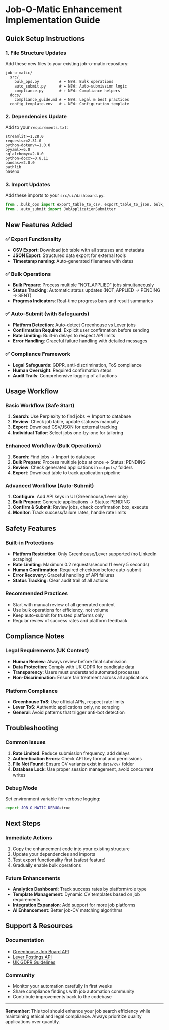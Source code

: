 # Job-O-Matic Enhancement Implementation Guide

## Quick Setup Instructions

### 1. File Structure Updates
Add these new files to your existing job-o-matic repository:

```
job-o-matic/
  src/
    bulk_ops.py         # ← NEW: Bulk operations
    auto_submit.py      # ← NEW: Auto-submission logic  
    compliance.py       # ← NEW: Compliance helpers
  docs/
    compliance_guide.md # ← NEW: Legal & best practices
  config_template.env   # ← NEW: Configuration template
```

### 2. Dependencies Update
Add to your `requirements.txt`:
```
streamlit>=1.28.0
requests>=2.31.0
python-dotenv>=1.0.0
pyyaml>=6.0
sqlalchemy>=2.0.0
python-docx>=0.8.11
pandas>=2.0.0
pathlib
base64
```

### 3. Import Updates
Add these imports to your `src/ui/dashboard.py`:

```python
from ..bulk_ops import export_table_to_csv, export_table_to_json, bulk_prepare_applications
from ..auto_submit import JobApplicationSubmitter
```

## New Features Added

### ✅ Export Functionality
- **CSV Export**: Download job table with all statuses and metadata
- **JSON Export**: Structured data export for external tools
- **Timestamp naming**: Auto-generated filenames with dates

### ✅ Bulk Operations  
- **Bulk Prepare**: Process multiple "NOT_APPLIED" jobs simultaneously
- **Status Tracking**: Automatic status updates (NOT_APPLIED → PENDING → SENT)
- **Progress Indicators**: Real-time progress bars and result summaries

### ✅ Auto-Submit (with Safeguards)
- **Platform Detection**: Auto-detect Greenhouse vs Lever jobs
- **Confirmation Required**: Explicit user confirmation before sending
- **Rate Limiting**: Built-in delays to respect API limits
- **Error Handling**: Graceful failure handling with detailed messages

### ✅ Compliance Framework
- **Legal Safeguards**: GDPR, anti-discrimination, ToS compliance
- **Human Oversight**: Required confirmation steps
- **Audit Trails**: Comprehensive logging of all actions

## Usage Workflow

### Basic Workflow (Safe Start)
1. **Search**: Use Perplexity to find jobs → Import to database
2. **Review**: Check job table, update statuses manually  
3. **Export**: Download CSV/JSON for external tracking
4. **Individual Tailor**: Select jobs one-by-one for tailoring

### Enhanced Workflow (Bulk Operations)
1. **Search**: Find jobs → Import to database
2. **Bulk Prepare**: Process multiple jobs at once → Status: PENDING
3. **Review**: Check generated applications in `outputs/` folders
4. **Export**: Download table to track application pipeline

### Advanced Workflow (Auto-Submit) 
1. **Configure**: Add API keys in UI (Greenhouse/Lever only)
2. **Bulk Prepare**: Generate applications → Status: PENDING  
3. **Confirm & Submit**: Review jobs, check confirmation box, execute
4. **Monitor**: Track success/failure rates, handle rate limits

## Safety Features

### Built-in Protections
- **Platform Restriction**: Only Greenhouse/Lever supported (no LinkedIn scraping)
- **Rate Limiting**: Maximum 0.2 requests/second (1 every 5 seconds)
- **Human Confirmation**: Required checkbox before auto-submit
- **Error Recovery**: Graceful handling of API failures
- **Status Tracking**: Clear audit trail of all actions

### Recommended Practices
- Start with manual review of all generated content
- Use bulk operations for efficiency, not volume
- Keep auto-submit for trusted platforms only
- Regular review of success rates and platform feedback

## Compliance Notes

### Legal Requirements (UK Context)
- **Human Review**: Always review before final submission
- **Data Protection**: Comply with UK GDPR for candidate data
- **Transparency**: Users must understand automated processes
- **Non-Discrimination**: Ensure fair treatment across all applications

### Platform Compliance
- **Greenhouse ToS**: Use official APIs, respect rate limits
- **Lever ToS**: Authentic applications only, no scraping
- **General**: Avoid patterns that trigger anti-bot detection

## Troubleshooting

### Common Issues
1. **Rate Limited**: Reduce submission frequency, add delays
2. **Authentication Errors**: Check API key format and permissions
3. **File Not Found**: Ensure CV variants exist in `data/cv/` folder
4. **Database Lock**: Use proper session management, avoid concurrent writes

### Debug Mode
Set environment variable for verbose logging:
```bash
export JOB_O_MATIC_DEBUG=true
```

## Next Steps

### Immediate Actions
1. Copy the enhancement code into your existing structure
2. Update your dependencies and imports
3. Test export functionality first (safest feature)
4. Gradually enable bulk operations

### Future Enhancements
- **Analytics Dashboard**: Track success rates by platform/role type
- **Template Management**: Dynamic CV templates based on job requirements  
- **Integration Expansion**: Add support for more job platforms
- **AI Enhancement**: Better job-CV matching algorithms

## Support & Resources

### Documentation
- [Greenhouse Job Board API](https://developers.greenhouse.io/job-board.html)
- [Lever Postings API](https://github.com/lever/postings-api)
- [UK GDPR Guidelines](https://ico.org.uk/for-organisations/guide-to-data-protection/)

### Community
- Monitor your automation carefully in first weeks
- Share compliance findings with job automation community
- Contribute improvements back to the codebase

---

**Remember**: This tool should enhance your job search efficiency while maintaining ethical and legal compliance. Always prioritize quality applications over quantity.